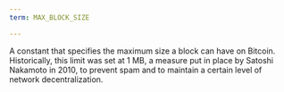 ```yaml
---
term: MAX_BLOCK_SIZE

---
```

A constant that specifies the maximum size a block can have on Bitcoin. Historically, this limit was set at 1 MB, a measure put in place by Satoshi Nakamoto in 2010, to prevent spam and to maintain a certain level of network decentralization.